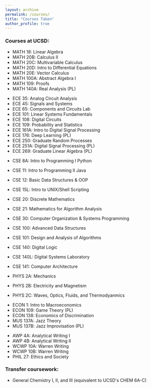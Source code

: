```yaml
---
layout: archive
permalink: /courses/
title: "Courses Taken"
author_profile: true
---
```


### Courses at UCSD:
- MATH 18: Linear Algebra 
- MATH 20B: Calculus II 
- MATH 20C: Multivariable Calculus 
- MATH 20D: Intro to Differential Equations
- MATH 20E: Vector Calculus 
- MATH 100A: Abstract Algebra I 
- MATH 109: Proofs
- MATH 140A: Real Analysis (PL)
<!-- -->

- ECE 35: Analog Circuit Analysis 
- ECE 45: Signals and Systems 
- ECE 65: Components and Circuits Lab 
- ECE 101: Linear Systems Fundamentals
- ECE 108: Digital Circuits
- ECE 109: Probability and Statistics 
- ECE 161A: Intro to Digital Signal Processing
- ECE 176: Deep Learning (PL)
- ECE 250: Graduate Random Processes
- ECE 251A: Digital Signal Processing (PL)
- ECE 269: Graduate Linear Algebra (PL)

<!-- -->
- CSE 8A: Intro to Programming I Python 
- CSE 11: Intro to Programming II Java 
- CSE 12: Basic Data Structures & OOP 
- CSE 15L: Intro to UNIX/Shell Scripting 
- CSE 20: Discrete Mathematics 
- CSE 21: Mathematics for Algorithm Analysis
- CSE 30: Computer Organization & Systems Programming
- CSE 100: Advanced Data Structures 
- CSE 101: Design and Analysis of Algorithms 
- CSE 140: Digital Logic 
- CSE 140L: Digital Systems Laboratory 
- CSE 141: Computer Architecture 

- PHYS 2A: Mechanics 
- PHYS 2B: Electricity and Magnetism 
- PHYS 2C: Waves, Optics, Fluids, and Thermodyanmics 
  
<!-- -->
- ECON 1: Intro to Macroeconomics
- ECON 109: Game Theory (PL)
- ECON 138: Economics of Discrimination 
- MUS 137A: Jazz Theory
- MUS 137B: Jazz Improvisation (PL)

<!-- -->
- AWP 4A: Analytical Writing I 
- AWP 4B: Analytical Writing II 
- WCWP 10A: Warren Writing 
- WCWP 10B: Warren Writing 
- PHIL 27: Ethics and Society

<!-- -->

### Transfer coursework:

- General Chemistry I, II, and III (equivalent to UCSD's CHEM 6A-C)
